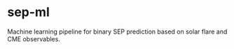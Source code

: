# sep-ml
Machine learning pipeline for binary SEP prediction based on solar flare and CME observables.
